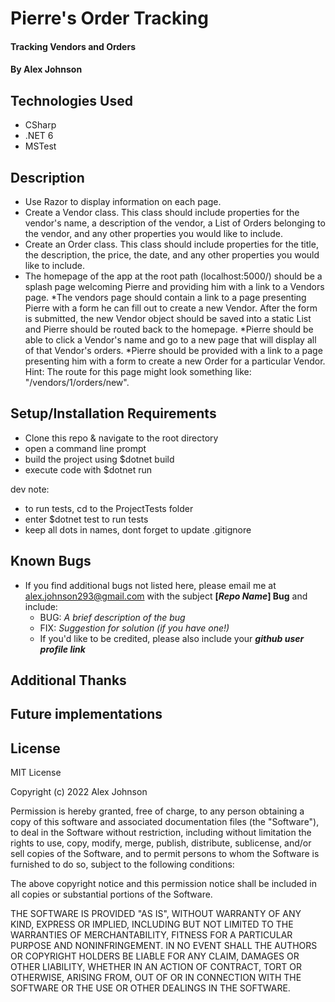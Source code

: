 # Pierre's Order Tracking

#### Tracking Vendors and Orders

#### By Alex Johnson

## Technologies Used

* CSharp
* .NET 6
* MSTest

## Description
* Use Razor to display information on each page.
* Create a Vendor class. This class should include properties for the vendor's name, a description of the vendor, a List of Orders belonging to the vendor, and any other properties you would like to include.
* Create an Order class. This class should include properties for the title, the description, the price, the date, and any other properties you would like to include.
* The homepage of the app at the root path (localhost:5000/) should be a splash page welcoming Pierre and providing him with a link to a Vendors page.
*The vendors page should contain a link to a page presenting Pierre with a form he can fill out to create a new Vendor. After the form is submitted, the new Vendor object should be saved into a static List and Pierre should be routed back to the homepage.
*Pierre should be able to click a Vendor's name and go to a new page that will display all of that Vendor's orders.
*Pierre should be provided with a link to a page presenting him with a form to create a new Order for a particular Vendor. Hint: The route for this page might look something like: "/vendors/1/orders/new".



## Setup/Installation Requirements

* Clone this repo & navigate to the root directory
* open a command line prompt
* build the project using $dotnet build
* execute code with $dotnet run

dev note:
* to run tests, cd to the ProjectTests folder
* enter $dotnet test to run tests
* keep all dots in names, dont forget to update .gitignore

## Known Bugs

* If you find additional bugs not listed here, please email me at alex.johnson293@gmail.com with the subject **[_Repo Name_] Bug** and include:
  * BUG: _A brief description of the bug_
  * FIX: _Suggestion for solution (if you have one!)_
  * If you'd like to be credited, please also include your **_github user profile link_**

## Additional Thanks


## Future implementations


## License
MIT License

Copyright (c) 2022 Alex Johnson

Permission is hereby granted, free of charge, to any person obtaining a copy
of this software and associated documentation files (the "Software"), to deal
in the Software without restriction, including without limitation the rights
to use, copy, modify, merge, publish, distribute, sublicense, and/or sell
copies of the Software, and to permit persons to whom the Software is
furnished to do so, subject to the following conditions:

The above copyright notice and this permission notice shall be included in all
copies or substantial portions of the Software.

THE SOFTWARE IS PROVIDED "AS IS", WITHOUT WARRANTY OF ANY KIND, EXPRESS OR IMPLIED, 
INCLUDING BUT NOT LIMITED TO THE WARRANTIES OF MERCHANTABILITY, FITNESS FOR A PARTICULAR 
PURPOSE AND NONINFRINGEMENT. IN NO EVENT SHALL THE AUTHORS OR COPYRIGHT HOLDERS 
BE LIABLE FOR ANY CLAIM, DAMAGES OR OTHER LIABILITY, WHETHER IN AN ACTION OF CONTRACT,
TORT OR OTHERWISE, ARISING FROM, OUT OF OR IN CONNECTION WITH THE SOFTWARE OR THE USE
OR OTHER DEALINGS IN THE SOFTWARE.
